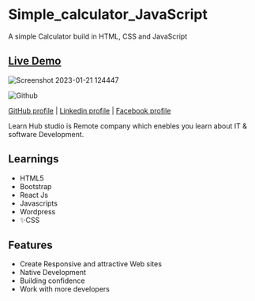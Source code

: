 # Simple_calculator_JavaScript
A simple Calculator build in HTML, CSS and JavaScript

## <a href="https://ahmedz182.github.io/Calculator-in-Javascript">Live Demo</a>
![Screenshot 2023-01-21 124447](https://user-images.githubusercontent.com/35397403/213849459-1a56c569-92e9-40db-9f78-de4b3fd46b5e.jpg)

![Github](https://www.pngmart.com/files/22/GitHub-PNG-Picture.png)

<a href="https://github.com/Ahmedz182/">GitHub profile</a> |
<a href="https://www.linkedin.com/in/ahmedz182/">Linkedin profile</a> |
<a href="https://facebook.com/ahmedx182">Facebook profile</a>


Learn Hub studio is Remote company which enebles you learn about IT & software Development. 

## Learnings 
- HTML5
- Bootstrap
- React Js
- Javascripts
- Wordpress
- ✨CSS


## Features

- Create Responsive and attractive Web sites 
- Native Development
- Building confidence
- Work with more developers
